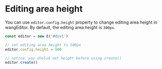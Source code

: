 # Editing area height

You can use `editor.config.height` property to change editing area height in wangEditor. By default, the editing area height is `300px`.

```jsx
const editor = new E('#div1')

// set editing area height to 500px
editor.config.height = 500

// notice，you sholud set height before using create()
editor.create()
```
